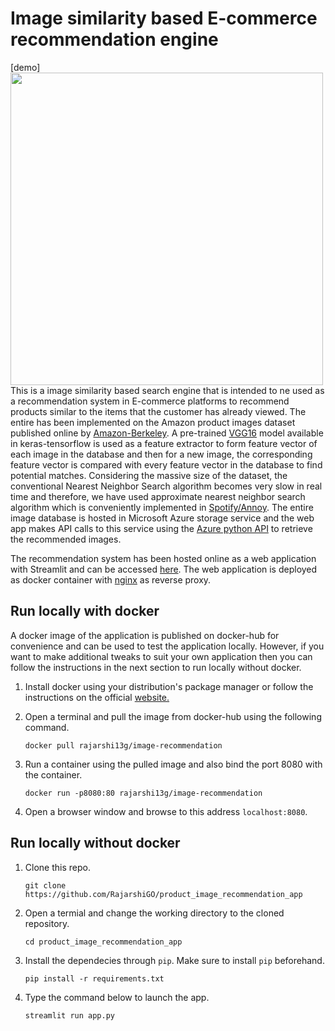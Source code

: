 # Image similarity based E-commerce recommendation engine
[demo]<img src="https://github.com/RajarshiGO/product_image_recommendation_app/blob/master/demo.gif" width="500px">
This is a image similarity based search engine that is intended to ne used as a recommendation system in E-commerce platforms to recommend products similar to the items that the customer has already viewed. The entire has been implemented on the Amazon product images dataset published online by [Amazon-Berkeley](https://amazon-berkeley-objects.s3.amazonaws.com/index.html). A pre-trained [VGG16](https://keras.io/api/applications/vgg/) model available in keras-tensorflow is used as a feature extractor to form feature vector of each image in the database and then for a new image, the corresponding feature vector is compared with every feature vector in the database to find potential matches. Considering the massive size of the dataset, the conventional Nearest Neighbor Search algorithm becomes very slow in real time and therefore, we have used approximate nearest neighbor search algorithm which is conveniently implemented in [Spotify/Annoy](https://github.com/spotify/annoy). The entire image database is hosted in Microsoft Azure storage service and the web app makes API calls to this service using the [Azure python API](https://learn.microsoft.com/en-us/azure/developer/python/sdk/azure-sdk-overview) to retrieve the recommended images.

The recommendation system has been hosted online as a web application with Streamlit and can be accessed [here](https://rajarshigo-product-image-recommendation-app-app-k1n5ko.streamlitapp.com/). The web application is deployed as docker container with [nginx](https://www.nginx.com/) as reverse proxy.

## Run locally with docker
A docker image of the application is published on docker-hub for convenience and can be used to test the application locally. However, if you want to make additional tweaks to suit your own application then you can follow the instructions in the next section to run locally without docker.
1. Install docker using your distribution's package manager or follow the instructions on the official [website.](https://docs.docker.com/engine/install/)
2. Open a terminal and pull the image from docker-hub using the following command.
   
   ```docker pull rajarshi13g/image-recommendation```
3. Run a container using the pulled image and also bind the port 8080 with the container.
   
   ```docker run -p8080:80 rajarshi13g/image-recommendation```
4. Open a browser window and browse to this address ```localhost:8080```.

## Run locally without docker
1. Clone this repo.
   
   ```git clone https://github.com/RajarshiGO/product_image_recommendation_app```
2. Open a termial and change the working directory to the cloned repository.
   
   ```cd product_image_recommendation_app```
3. Install the dependecies through ```pip```. Make sure to install ```pip``` beforehand.
   
   ```pip install -r requirements.txt```
4. Type the command below to launch the app.
   
   ```streamlit run app.py```
